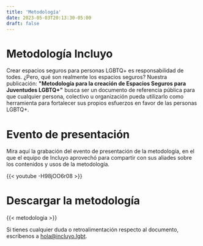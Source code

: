 ```yaml
---
title: 'Metodología'
date: 2023-05-03T20:13:30-05:00
draft: false
---
```


# Metodología Incluyo

Crear espacios seguros para personas LGBTQ+ es responsabilidad de todes. ¿Pero, qué son realmente los espacios seguros? Nuestra publicación: **"Metodología para la creación de Espacios Seguros para Juventudes LGBTQ+"** busca ser un documento de referencia pública para que cualquier persona, colectivo u organización pueda utilizarlo como herramienta para fortalecer sus propios esfuerzos en favor de las personas LGBTQ+.

# Evento de presentación

Mira aquí la grabación del evento de presentación de la metodología, en el que el equipo de Incluyo aprovechó para compartir con sus aliades sobre los contenidos y usos de la metodología.

{{< youtube -H98jOO6r08 >}}

# Descargar la metodología

{{< metodologia >}}

Si tienes cualquier duda o retroalimentación respecto al documento, escríbenos a [hola@incluyo.lgbt](mailto:hola@incluyo.lgbt).
